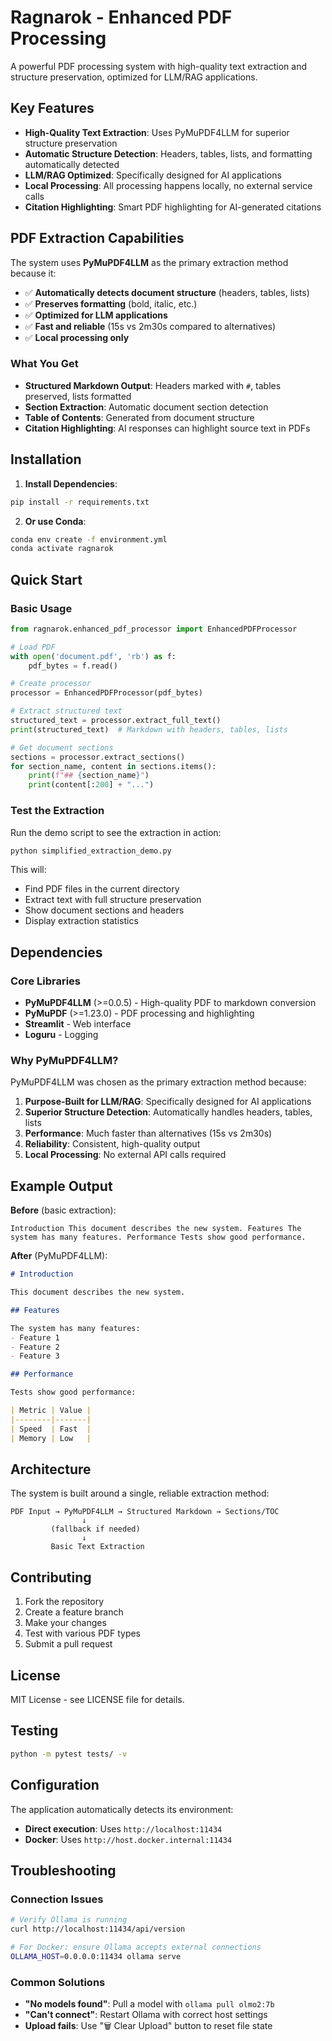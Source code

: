 # Ragnarok - Enhanced PDF Processing

A powerful PDF processing system with high-quality text extraction and structure preservation, optimized for LLM/RAG applications.

## Key Features

- **High-Quality Text Extraction**: Uses PyMuPDF4LLM for superior structure preservation
- **Automatic Structure Detection**: Headers, tables, lists, and formatting automatically detected
- **LLM/RAG Optimized**: Specifically designed for AI applications
- **Local Processing**: All processing happens locally, no external service calls
- **Citation Highlighting**: Smart PDF highlighting for AI-generated citations

## PDF Extraction Capabilities

The system uses **PyMuPDF4LLM** as the primary extraction method because it:

- ✅ **Automatically detects document structure** (headers, tables, lists)
- ✅ **Preserves formatting** (bold, italic, etc.)
- ✅ **Optimized for LLM applications** 
- ✅ **Fast and reliable** (15s vs 2m30s compared to alternatives)
- ✅ **Local processing only**

### What You Get

- **Structured Markdown Output**: Headers marked with `#`, tables preserved, lists formatted
- **Section Extraction**: Automatic document section detection
- **Table of Contents**: Generated from document structure
- **Citation Highlighting**: AI responses can highlight source text in PDFs

## Installation

1. **Install Dependencies**:
```bash
pip install -r requirements.txt
```

2. **Or use Conda**:
```bash
conda env create -f environment.yml
conda activate ragnarok
```

## Quick Start

### Basic Usage

```python
from ragnarok.enhanced_pdf_processor import EnhancedPDFProcessor

# Load PDF
with open('document.pdf', 'rb') as f:
    pdf_bytes = f.read()

# Create processor
processor = EnhancedPDFProcessor(pdf_bytes)

# Extract structured text
structured_text = processor.extract_full_text()
print(structured_text)  # Markdown with headers, tables, lists

# Get document sections
sections = processor.extract_sections()
for section_name, content in sections.items():
    print(f"## {section_name}")
    print(content[:200] + "...")
```

### Test the Extraction

Run the demo script to see the extraction in action:

```bash
python simplified_extraction_demo.py
```

This will:
- Find PDF files in the current directory
- Extract text with full structure preservation
- Show document sections and headers
- Display extraction statistics

## Dependencies

### Core Libraries
- **PyMuPDF4LLM** (>=0.0.5) - High-quality PDF to markdown conversion
- **PyMuPDF** (>=1.23.0) - PDF processing and highlighting
- **Streamlit** - Web interface
- **Loguru** - Logging

### Why PyMuPDF4LLM?

PyMuPDF4LLM was chosen as the primary extraction method because:

1. **Purpose-Built for LLM/RAG**: Specifically designed for AI applications
2. **Superior Structure Detection**: Automatically handles headers, tables, lists
3. **Performance**: Much faster than alternatives (15s vs 2m30s)
4. **Reliability**: Consistent, high-quality output
5. **Local Processing**: No external API calls required

## Example Output

**Before** (basic extraction):
```
Introduction This document describes the new system. Features The system has many features. Performance Tests show good performance.
```

**After** (PyMuPDF4LLM):
```markdown
# Introduction

This document describes the new system.

## Features

The system has many features:
- Feature 1
- Feature 2
- Feature 3

## Performance

Tests show good performance:

| Metric | Value |
|--------|-------|
| Speed  | Fast  |
| Memory | Low   |
```

## Architecture

The system is built around a single, reliable extraction method:

```
PDF Input → PyMuPDF4LLM → Structured Markdown → Sections/TOC
                ↓
         (fallback if needed)
                ↓
         Basic Text Extraction
```

## Contributing

1. Fork the repository
2. Create a feature branch
3. Make your changes
4. Test with various PDF types
5. Submit a pull request

## License

MIT License - see LICENSE file for details.

## Testing

```bash
python -m pytest tests/ -v
```

## Configuration

The application automatically detects its environment:
- **Direct execution**: Uses `http://localhost:11434`
- **Docker**: Uses `http://host.docker.internal:11434`

## Troubleshooting

### Connection Issues
```bash
# Verify Ollama is running
curl http://localhost:11434/api/version

# For Docker: ensure Ollama accepts external connections
OLLAMA_HOST=0.0.0.0:11434 ollama serve
```

### Common Solutions
- **"No models found"**: Pull a model with `ollama pull olmo2:7b`
- **"Can't connect"**: Restart Ollama with correct host settings
- **Upload fails**: Use "🗑️ Clear Upload" button to reset file state